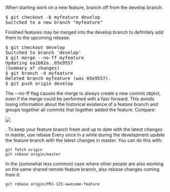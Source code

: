 

When starting work on a new feature, branch off from the develop branch.

<div class="codehilite"><pre><span class="gp">$</span> git checkout -b myfeature develop
<span class="go">Switched to a new branch "myfeature"</span>
</pre></div>

Finished features may be merged into the develop branch to definitely add them to the upcoming release:
<div class="codehilite"><pre><span class="gp">$</span> git checkout develop
<span class="go">Switched to branch 'develop'</span>
<span class="gp">$</span> git merge --no-ff myfeature
<span class="go">Updating ea1b82a..05e9557</span>
<span class="go">(Summary of changes)</span>
<span class="gp">$</span> git branch -d myfeature
<span class="go">Deleted branch myfeature (was 05e9557).</span>
<span class="gp">$</span> git push origin develop
</pre></div>

The --no-ff flag causes the merge to always create a new commit object, even if the merge could be performed with a fast-forward. This avoids losing information about the historical existence of a feature branch and groups together all commits that together added the feature. Compare:

![](https://i.stack.imgur.com/FMD5h.png)

. To keep your feature branch fresh and up to date with the latest changes in master, use rebase
Every once in a while during the development update the feature branch with the latest changes in master. You can do this with:
<pre><code class="hljs maxima">git fetch <span class="hljs-built_in">origin</span>
git rebase <span class="hljs-built_in">origin</span>/master</code></pre>

In the (somewhat less common) case where other people are also working on the same shared remote feature branch, also rebase changes coming from it:

<pre><code class="hljs maxima">git rebase <span class="hljs-built_in">origin</span>/PRJ-<span class="hljs-number">123</span>-awesome-<span class="hljs-built_in">feature</span></code></pre>
